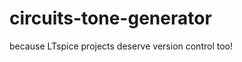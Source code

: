 circuits-tone-generator
=======================

because LTspice projects deserve version control too!
